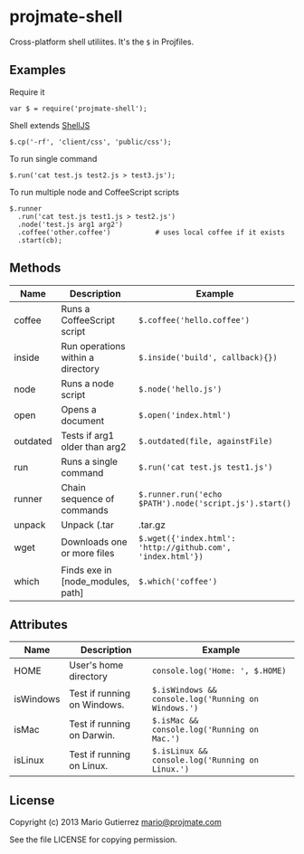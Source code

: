 # projmate-shell

Cross-platform shell utiliites. It's the `$` in Projfiles.

## Examples

Require it

    var $ = require('projmate-shell');

Shell extends [ShellJS](https://github.com/arturadib/shelljs)

    $.cp('-rf', 'client/css', 'public/css');

To run single command

    $.run('cat test.js test2.js > test3.js');

To run multiple node and CoffeeScript scripts

    $.runner
      .run('cat test.js test1.js > test2.js')
      .node('test.js arg1 arg2')
      .coffee('other.coffee')           # uses local coffee if it exists
      .start(cb);


## Methods

Name        | Description                       | Example
------------|-----------------------------------|---------------------------------------------------------------------
coffee      | Runs a CoffeeScript script        | `$.coffee('hello.coffee')`
inside      | Run operations within a directory | `$.inside('build', callback){})`
node        | Runs a node script                | `$.node('hello.js')`
open        | Opens a document                  | `$.open('index.html')`
outdated    | Tests if arg1 older than arg2     | `$.outdated(file, againstFile)`
run         | Runs a single command             | `$.run('cat test.js test1.js')`
runner      | Chain sequence of commands        | `$.runner.run('echo $PATH').node('script.js').start()`
unpack      | Unpack (.tar|.tar.gz|.zip) archives| `$.unpack('archive.tgz', 'components', callback)`
wget        | Downloads one or more files       | `$.wget({'index.html': 'http://github.com', 'index.html'})`
which       | Finds exe in [node_modules, path] | `$.which('coffee')`


## Attributes

Name        | Description                       | Example
------------|-----------------------------------|---------------------------------------------------------------------
HOME        | User's home directory             | `console.log('Home: ', $.HOME)`
isWindows   | Test if running on Windows.       | `$.isWindows && console.log('Running on Windows.')`
isMac       | Test if running on Darwin.        | `$.isMac && console.log('Running on Mac.')`
isLinux     | Test if running on Linux.         | `$.isLinux && console.log('Running on Linux.')`

## License

Copyright (c) 2013 Mario Gutierrez <mario@projmate.com>

See the file LICENSE for copying permission.


